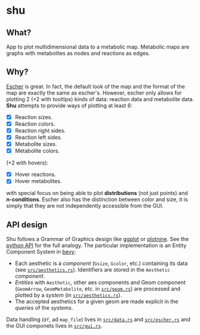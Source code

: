 # shu

## What?

App to plot multidimensional data to a metabolic map. Metabolic maps are graphs with metabolites
as nodes and reactions as edges.

## Why?

[Escher](https://escher.github.io/#/) is great. In fact, the default look of the map and the format
of the map are exactly the same as escher's. However, escher only allows for plotting 2 (+2 with tooltips)
kinds of data: reaction data and metabolite data. **Shu** attempts to provide ways of plotting at least
6:

- [x] Reaction sizes.
- [x] Reaction colors.
- [x] Reaction right sides.
- [x] Reaction left sides.
- [x] Metabolite sizes.
- [x] Metabolite colors.

(+2 with hovers):
- [x] Hover reactions.
- [x] Hover metabolites.

with special focus on being able to plot **distributions** (not just points) and **n-conditions**. Escher also has the
distinction between color and size, it is simply that they are not independently accessible from the GUI.


## API design
 
Shu follows a Grammar of Graphics design like [ggplot](https://ggplot2.tidyverse.org/) or [plotnine](https://plotnine.readthedocs.io/en/stable/index.html).
See the [python API](ggshu/README.rst) for the full analogy. The particular implementation
is an Entity Component System in [bevy](https://bevyengine.org/):

* Each aesthetic is a *component* (`Gsize`, `Gcolor`, etc.) containing its data (see [`src/aesthetics.rs`](src/aesthetics.rs)). Identifiers are stored in the `Aesthetic` *component*.
* *Entities* with `Aesthetic`, other aes components and Geom component (`GeomArrow`, `GeomMetabolite`, etc. in [`src/geom.rs`](src/geom.rs)) are
processed and plotted by a *system* (in [`src/aesthetics.rs`](src/aesthetics.rs)).
* The accepted aesthetics for a given geom are made explicit in the *queries* of the *systems*.

Data handling (`df`, ad `map_file`) lives in [`src/data.rs`](src/data.rs) and
[`src/escher.rs`](src/escher.rs) and the GUI componets lives in [`src/gui.rs`](src/gui.rs).
